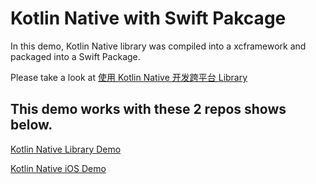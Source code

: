 # Kotlin Native with Swift Pakcage

In this demo, Kotlin Native library was compiled into a xcframework and packaged into a Swift Package.

Please take a look at [使用 Kotlin Native 开发跨平台 Library](https://blog.kevinzhow.com/2021/06/21/kotlin_natvie_ios_android/)

## This demo works with these 2 repos shows below.

[Kotlin Native Library Demo](https://github.com/kevinzhow/kotlin-native-library-demo)

[Kotlin Native iOS Demo](https://github.com/kevinzhow/kotlin_native_ios_demo)

